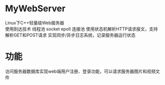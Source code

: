 # MyWebServer
Linux下C++轻量级Web服务器  
使用到达技术 线程池 socket epoll 连接池 
使用状态机解析HTTP请求报文，支持解析GET和POST请求
实现同步/异步日志系统，记录服务器运行状态
# 功能
访问服务器数据库实现web端用户注册、登录功能，可以请求服务器图片和视频文件
